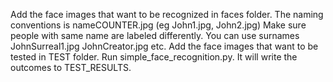 Add the face images that want to be recognized in faces folder. The naming conventions is nameCOUNTER.jpg (eg John1.jpg, John2.jpg) 
Make sure people with same name are labeled differently. You can use surnames JohnSurreal1.jpg JohnCreator.jpg etc.
Add the face images that want to be tested in TEST folder. Run simple_face_recognition.py. It will write the outcomes to TEST_RESULTS.
